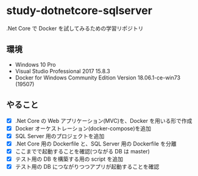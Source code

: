 # study-dotnetcore-sqlserver

.Net Core で Docker を試してみるための学習リポジトリ

## 環境

- Windows 10 Pro
- Visual Studio Professional 2017 15.8.3
- Docker for Windows Community Edition Version 18.06.1-ce-win73 (19507)

## やること

- [x] .Net Core の Web アプリケーション(MVC)を、Docker を用いる形で作成
- [x] Docker オーケストレーション(docker-compose)を追加
- [x] SQL Server 用のプロジェクトを追加
- [x] .Net Core 用の Dockerfile と、SQL Server 用の Dockerfile を分離
- [x] ここまでで起動することを確認(つながる DB は master)
- [x] テスト用の DB を構築する用の script を追加
- [x] テスト用の DB につながりつつアプリが起動することを確認
